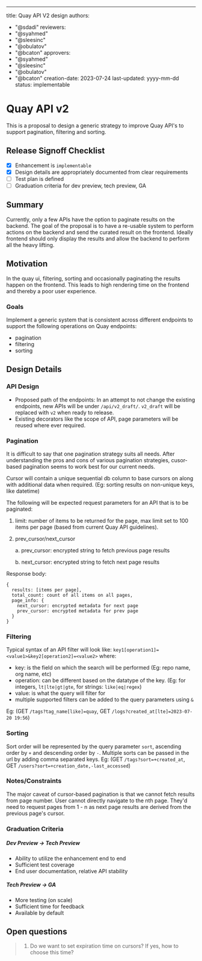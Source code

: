 ---
title: Quay API V2 design
authors:
  - "@sdadi"
reviewers:
  - "@syahmed"  
  - "@sleesinc"
  - "@obulatov"
  - "@bcaton"
approvers:
  - "@syahmed"  
  - "@sleesinc"
  - "@obulatov"
  - "@bcaton"
creation-date: 2023-07-24
last-updated: yyyy-mm-dd
status: implementable

# Quay API v2

This is a proposal to design a generic strategy to improve Quay API's to support pagination, filtering and sorting.

## Release Signoff Checklist

- [x] Enhancement is `implementable`
- [x] Design details are appropriately documented from clear requirements
- [ ] Test plan is defined
- [ ] Graduation criteria for dev preview, tech preview, GA

## Summary

Currently, only a few APIs have the option to paginate results on the backend. The goal of the proposal is to have a re-usable system to perform actions on the backend and send the curated result on the frontend. Ideally frontend should only display the results and allow the backend to perform
all the heavy lifting.

## Motivation

In the quay ui, filtering, sorting and occasionally paginating the results happen on the frontend. 
This leads to high rendering time on the frontend and thereby a poor user experience.

### Goals

Implement a generic system that is consistent across different endpoints to support the following operations on Quay endpoints:
- pagination
- filtering
- sorting

## Design Details

### API Design

- Proposed path of the endpoints: In an attempt to not change the existing endpoints, new APIs will be under `/api/v2_draft/`.
  `v2_draft` will be replaced with `v2` when ready to release. 
- Existing decorators like the scope of API, page parameters will be reused where ever required.

### Pagination

It is difficult to say that one pagination strategy suits all needs. After understanding the pros and cons of various pagination strategies, 
cusor-based pagination seems to work best for our current needs.  

Cursor will contain a unique sequential db column to base cursors on along with additional data when required.
(Eg: sorting results on non-unique keys, like datetime)

The following will be expected request parameters for an API that is to be paginated:
1. limit: number of items to be returned for the page, max limit set to 100 items per page (based from current Quay API guidelines).
2. prev_cursor/next_cursor

    a. prev_cursor: encrypted string to fetch previous page results

    b. next_cursor: encrypted string to fetch next page results

Response body:
```
{
  results: [items per page],
  total_count: count of all items on all pages,
  page_info: { 
    next_cursor: encrypted metadata for next page
    prev_cursor: encrypted metadata for prev page
  }
}
```

### Filtering

Typical syntax of an API filter will look like: `key1[operation1]=<value1>&key2[operation2]=<value2>` where:
- key: is the field on which the search will be performed (Eg: repo name, org name, etc)
- operation: can be different based on the datatype of the key. (Eg: for integers, `lt|lte|gt|gte`, for strings: `like|eq|regex`)
- value: is what the query will filter for
- multiple supported filters can be added to the query parameters using `&`

Eg: (GET `/tags?tag_name[like]=quay`, GET `/logs?created_at[lte]=2023-07-20 19:56`)

### Sorting

Sort order will be represented by the query parameter `sort`, ascending order by `+` and descending order by `-`.
Multiple sorts can be passed in the url by adding comma separated keys.
Eg: (GET `/tags?sort=+created_at`, GET `/users?sort=+creation_date,-last_accessed`)


### Notes/Constraints

The major caveat of cursor-based pagination is that we cannot fetch results from page number. User cannot directly navigate to the nth page.
They'd need to request pages from 1 - n as next page results are derived from the previous page's cursor.

### Graduation Criteria

##### Dev Preview -> Tech Preview

- Ability to utilize the enhancement end to end
- Sufficient test coverage
- End user documentation, relative API stability

##### Tech Preview -> GA 

- More testing (on scale)
- Sufficient time for feedback
- Available by default

## Open questions

> 1. Do we want to set expiration time on cursors? If yes, how to choose this time?

